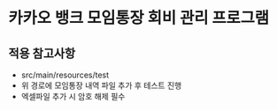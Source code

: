 # 카카오 뱅크 모임통장 회비 관리 프로그램

## 적용 참고사항
- src/main/resources/test
- 위 경로에 모임통장 내역 파일 추가 후 테스트 진행
- 엑셀파일 추가 시 암호 해제 필수
